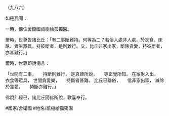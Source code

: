 （九八六）

如是我聞：

一時，佛住舍衛國祇樹給孤獨園。

爾時，世尊告諸比丘：「有二事斷難持。何等為二？若俗人處非人處，於衣食、床臥、資生眾具，持彼斷者，是則難行。又，比丘非家出家，斷除貪愛，持彼斷者，亦甚難行。」

爾時，世尊即說偈言：

「世間有二事，　　持斷則難行，
是真諦所說，　　等正覺所知。
在家財入出，　　衣食等眾具，
世間貪愛樂，　　持斷者甚難。
比丘已離俗，　　信非家出家，
滅除於貪愛，　　持斷亦難行。」

佛說此經已，諸比丘聞佛所說，歡喜奉行。

#國家/舍衛國
#地名/祇樹給孤獨園
